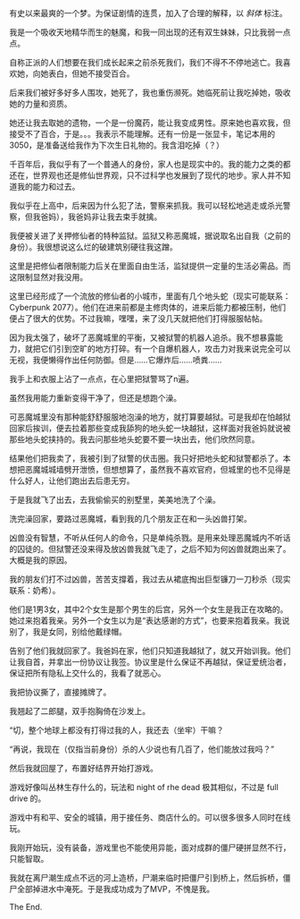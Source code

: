 有史以来最爽的一个梦。为保证剧情的连贯，加入了合理的解释，以 *斜体* 标注。

我是一个吸收天地精华而生的魅魔，和我一同出现的还有双生妹妹，只比我弱一点点。

自称正派的人们想要在我们成长起来之前杀死我们，我们不得不不停地逃亡。我喜欢她，向她表白，但她不接受百合。

后来我们被好多好多人围攻，她死了，我也重伤濒死。她临死前让我吃掉她，吸收她的力量和资质。

她还让我去取她的遗物，一个是一份魔药，能让我变成男性。原来她也喜欢我，但接受不了百合，于是。。。我表示不能理解。还有一份是一张显卡，笔记本用的3050，是准备送给我作为下次生日礼物的。我含泪吃掉（？）

千百年后，我似乎有了一个普通人的身份，家人也是现实中的。我的能力之类的都还在，世界观也还是修仙世界观，只不过科学也发展到了现代的地步。家人并不知道我的能力和过去。

我似乎在上高中，后来因为什么犯了法，警察来抓我。我可以轻松地逃走或杀光警察，但我爸妈），我爸妈非让我去束手就擒。

我便被关进了关押修仙者的特种监狱。监狱又称恶魔城，据说取名出自我（之前的身份）。我很想说这么烂的破建筑别硬往我这蹭。

这里是把修仙者限制能力后关在里面自由生活，监狱提供一定量的生活必需品。而这限制显然对我没用。

这里已经形成了一个流放的修仙者的小城市，里面有几个地头蛇（现实可能联系：Cyberpunk 2077）。他们在进来前都是主修肉体的，进来后能力都被压制，他们便占了很大的优势。不过我嘛，嘿嘿，来了没几天就把他们打得服服帖帖。

因为我太强了，破坏了恶魔城里的平衡，又被狱警的机器人追杀。我不想暴露能力，就把它们引到空旷的地方打碎。有一个自爆机器人，攻击力对我来说完全可以无视，我便懒得作出任何防御。但是……它爆炸后……喷粪……

我手上和衣服上沾了一点点，在心里把狱警骂了n遍。

虽然我用能力重新变得干净了，但还是想跑个澡。

可恶魔城里没有那种能舒舒服服地泡澡的地方，就打算要越狱。可是我却在怕越狱回家后挨训，便去拉着那些变成我舔狗的地头蛇一块越狱，这样面对我爸妈就说被那些地头蛇挟持的。我去问那些地头蛇要不要一块出去，他们欣然同意。

结果他们把我卖了，我被引到了狱警的伏击圈。我只好把地头蛇和狱警都杀了。本想把恶魔城城墙劈开泄愤，但想想算了，虽然我不喜欢官府，但城里的也不见得是什么好人，让他们跑出去后患无穷。

于是我就飞了出去，去我偷偷买的别墅里，美美地洗了个澡。

洗完澡回家，要路过恶魔城，看到我的几个朋友正在和一头凶兽打架。

凶兽没有智慧，不听从任何人的命令，只是单纯杀戮。是用来处理恶魔城内不听话的囚徒的。但狱警还没来得及放凶兽我就飞走了，之后不知为何凶兽就跑出来了。大概是我的原因。

我的朋友们打不过凶兽，苦苦支撐着，我过去从裙底掏出巨型镰刀一刀秒杀（现实联系：奶希）。

他们是1男3女，其中2个女生是那个男生的后宫，另外一个女生是我正在攻略的。她过来抱着我亲。另外一个女生以为是“表达感谢的方式”，也要来抱着我亲。我说别了，我是女同，别给他戴绿帽。

告别了他们我就回家了。我爸妈在家，他们只知道我越狱了，就又开始训我。他们让我自首，并拿出一份协议让我签。协议里是什么保证不再越狱，保证爱统治者，保证把所有隐私上交什么的，我看了就恶心。

我把协议撕了，直接摊牌了。

我翘起了二郎腿，双手抱胸倚在沙发上。

“切，整个地球上都没有打得过我的人，我还去（坐牢）干嘛？

“再说，我现在（仅指当前身份）杀的人少说也有几百了，他们能放过我吗？”

然后我就回屋了，布置好结界开始打游戏。

游戏好像叫丛林生存什么的，玩法和 night of rhe dead 极其相似，不过是 full drive 的。

游戏中有和平、安全的城镇，用于接任务、商店什么的。可以很多很多人同时在线玩。

我刚开始玩，没有装备，游戏里也不能使用异能，面对成群的僵尸硬拼显然不行，只能智取。

我就在离尸潮生成点不远的河上造桥，尸潮来临时把僵尸引到桥上，然后拆桥，僵尸全部掉进水中淹死。于是我成功成为了MVP，不愧是我。

The End.
